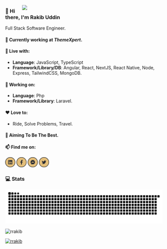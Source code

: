 [<img align="right" width="450" src="https://github-readme-stats.vercel.app/api?username=RRakib&show_icons=true&&theme=onedark"/>](https://github.com/RRakib/)

### 👋  Hi there, I'm Rakib Uddin 
Full Stack Software Engineer.

#### 💼  Currently working at ***ThemeXpert***.

#### 🛌  Live with:
* __Language__: JavaScript, TypeScript
* __Framework/Library/DB__: Angular, React, NextJS, React Native, Node, Express, TailwindCSS, MongoDB.

#### 🏹  Working on:
* __Language__: Php
* __Framework/Library__: Laravel.

#### ❤️  Love to:
* Ride, Solve Problems, Travel.

#### 🎯  Aiming To Be The Best.

#### 📫  Find me on:
  [<img alt="LinkedIn" src="https://raw.githubusercontent.com/RRakib/RRakib/master/images/linkidin.png" height="32" width="32" />](https://www.linkedin.com/in/rakib-uddin-8b5207172/)
[<img alt="Facebook" src="https://raw.githubusercontent.com/RRakib/RRakib/master/images/facebook.png" height="32" width="32" />](https://www.facebook.com/rakib.uddin.754570)
[<img alt="Messenger" src="https://raw.githubusercontent.com/RRakib/RRakib/master/images/messanger.png" height="32" width="32" />](https://www.facebook.com/rakib.uddin.754570)
[<img alt="Twitter" src="https://raw.githubusercontent.com/RRakib/RRakib/master/images/twitter.png" height="32" width="32" />](https://twitter.com/RakibUd20101281)

### 💻 Stats
![snake](./assets/github-contribution-grid-snake.svg)

<p align="left"> <img src="https://komarev.com/ghpvc/?username=rrakib&label=Profile%20views&color=0e75b6&style=flat" alt="rrakib" /> </p>
<p align="left"> <a href="https://twitter.com/RakibUd20101281" target="blank"><img src="https://img.shields.io/twitter/follow/RakibUd20101281?logo=twitter&style=for-the-badge" alt="rrakib" /></a> </p>
